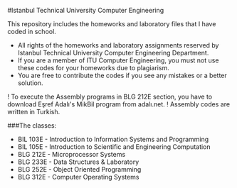 #Istanbul Technical University Computer Engineering

This repository includes the homeworks and laboratory files that I have coded in school. 

- All rights of the homeworks and laboratory assignments reserved by Istanbul Technical University Computer Engineering Department. 
- If you are a member of ITU Computer Engineering, you must not use these codes for your homeworks due to plagiarism.
- You are free to contribute the codes if you see any mistakes or a better solution.

! To execute the Assembly programs in BLG 212E section, you have to download Eşref Adalı's MikBil program from adalı.net.
! Assembly codes are written in Turkish.

###The classes:

- BIL 103E - Introduction to Information Systems and Programming
- BIL 105E - Introduction to Scientific and Engineering Computation
- BLG 212E - Microprocessor Systems
- BLG 233E - Data Structures & Laboratory
- BLG 252E - Object Oriented Programming
- BLG 312E - Computer Operating Systems